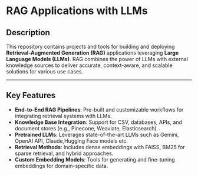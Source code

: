 # **RAG Applications with LLMs**

## **Description**  
This repository contains projects and tools for building and deploying **Retrieval-Augmented Generation (RAG)** applications leveraging **Large Language Models (LLMs)**. RAG combines the power of LLMs with external knowledge sources to deliver accurate, context-aware, and scalable solutions for various use cases.

---

## **Key Features**  
- **End-to-End RAG Pipelines**: Pre-built and customizable workflows for integrating retrieval systems with LLMs.  
- **Knowledge Base Integration**: Support for CSV, databases, APIs, and document stores (e.g., Pinecone, Weaviate, Elasticsearch).  
- **Pretrained LLMs**: Leverages state-of-the-art LLMs such as Gemini, OpenAI API, Claude,Hugging Face models etc.  
- **Retrieval Methods**: Includes dense embeddings with FAISS, BM25 for sparse retrieval, and hybrid approaches.  
- **Custom Embedding Models**: Tools for generating and fine-tuning embeddings for domain-specific data.  
